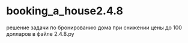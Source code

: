 # booking_a_house2.4.8
решение задачи по бронированию дома при снижении цены до 100 долларов в файле 2.4.8.py
